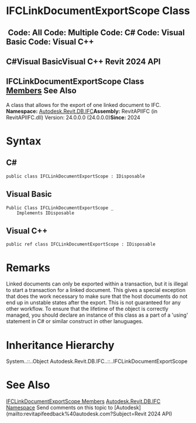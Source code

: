 # IFCLinkDocumentExportScope Class

﻿
 Code: All Code: Multiple Code: C# Code: Visual Basic Code: Visual C++   
---  
C#Visual BasicVisual C++
Revit 2024 API  
---  
IFCLinkDocumentExportScope Class  
[Members](73143ca7-caf2-4126-584f-bd27d5f70cbb.md "IFCLinkDocumentExportScope Members") See Also  
---  
A class that allows for the export of one linked document to IFC. 
**Namespace:** [Autodesk.Revit.DB.IFC](b823fafb-1ba1-896b-4097-142c2817ce74.md "Autodesk.Revit.DB.IFC Namespace")**Assembly:** RevitAPIIFC (in RevitAPIIFC.dll) Version: 24.0.0.0 (24.0.0.0)**Since:** 2024 
# Syntax
C#  
---  
```text
public class IFCLinkDocumentExportScope : IDisposable
```
  
Visual Basic  
---  
```text
Public Class IFCLinkDocumentExportScope _
	Implements IDisposable
```
  
Visual C++  
---  
```text
public ref class IFCLinkDocumentExportScope : IDisposable
```
  
# Remarks
Linked documents can only be exported within a transaction, but it is illegal to start a transaction for a linked document. This gives a special exception that does the work necessary to make sure that the host documents do not end up in unstable states after the export. This is not guaranteed for any other workflow. To ensure that the lifetime of the object is correctly managed, you should declare an instance of this class as a part of a 'using' statement in C# or similar construct in other lanuguages. 
# Inheritance Hierarchy
System..::..Object Autodesk.Revit.DB.IFC..::..IFCLinkDocumentExportScope
# See Also
[IFCLinkDocumentExportScope Members](73143ca7-caf2-4126-584f-bd27d5f70cbb.md "IFCLinkDocumentExportScope Members")
[Autodesk.Revit.DB.IFC Namespace](b823fafb-1ba1-896b-4097-142c2817ce74.md "Autodesk.Revit.DB.IFC Namespace")
Send comments on this topic to [Autodesk](mailto:revitapifeedback%40autodesk.com?Subject=Revit 2024 API)